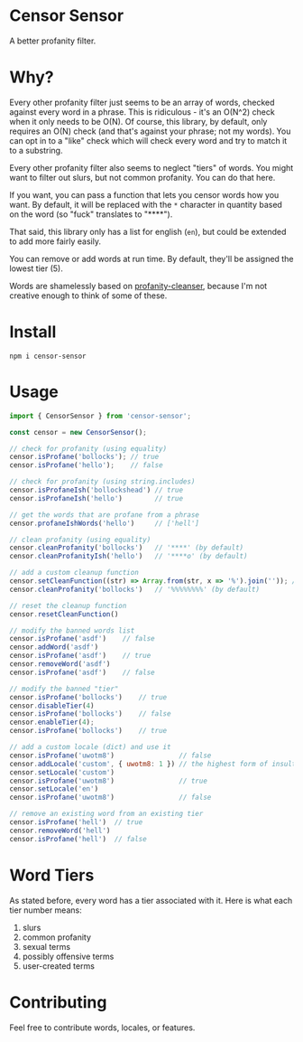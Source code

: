 # Censor Sensor

A better profanity filter.

# Why?

Every other profanity filter just seems to be an array of words, checked against every word in a phrase. This is ridiculous - it's an O(N^2) check when it only needs to be O(N). Of course, this library, by default, only requires an O(N) check (and that's against your phrase; not my words). You can opt in to a "like" check which will check every word and try to match it to a substring.

Every other profanity filter also seems to neglect "tiers" of words. You might want to filter out slurs, but not common profanity. You can do that here.

If you want, you can pass a function that lets you censor words how you want. By default, it will be replaced with the `*` character in quantity based on the word (so "fuck" translates to "****").

That said, this library only has a list for english (`en`), but could be extended to add more fairly easily.

You can remove or add words at run time. By default, they'll be assigned the lowest tier (5).

Words are shamelessly based on [profanity-cleanser](https://github.com/LDNOOBW/profanity-cleanser), because I'm not creative enough to think of some of these.

# Install

`npm i censor-sensor`

# Usage

```js
import { CensorSensor } from 'censor-sensor';

const censor = new CensorSensor();

// check for profanity (using equality)
censor.isProfane('bollocks'); // true
censor.isProfane('hello');    // false

// check for profanity (using string.includes)
censor.isProfaneIsh('bollockshead') // true
censor.isProfaneIsh('hello')        // true

// get the words that are profane from a phrase
censor.profaneIshWords('hello')     // ['hell']

// clean profanity (using equality)
censor.cleanProfanity('bollocks')   // '****' (by default)
censor.cleanProfanityIsh('hello')   // '****o' (by default)

// add a custom cleanup function
censor.setCleanFunction((str) => Array.from(str, x => '%').join('')); // replace all bad characters with '%'
censor.cleanProfanity('bollocks')   // '%%%%%%%%' (by default)

// reset the cleanup function
censor.resetCleanFunction()

// modify the banned words list
censor.isProfane('asdf')    // false
censor.addWord('asdf')
censor.isProfane('asdf')    // true
censor.removeWord('asdf')
censor.isProfane('asdf')    // false

// modify the banned "tier"
censor.isProfane('bollocks')    // true
censor.disableTier(4)
censor.isProfane('bollocks')    // false 
censor.enableTier(4);
censor.isProfane('bollocks')    // true

// add a custom locale (dict) and use it
censor.isProfane('uwotm8')                // false
censor.addLocale('custom', { uwotm8: 1 }) // the highest form of insult
censor.setLocale('custom')
censor.isProfane('uwotm8')                // true
censor.setLocale('en')
censor.isProfane('uwotm8')                // false

// remove an existing word from an existing tier
censor.isProfane('hell')  // true
censor.removeWord('hell')
censor.isProfane('hell')  // false
```

# Word Tiers

As stated before, every word has a tier associated with it. Here is what each tier number means:

1. slurs
2. common profanity
3. sexual terms
4. possibly offensive terms
5. user-created terms

# Contributing

Feel free to contribute words, locales, or features.
